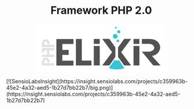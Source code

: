 <h1 align="center">Framework PHP 2.0</h1>

<p align="center"><img alt="Framework Peoleo PHP 2.0" src="./resources/images/ELIXIR_PHP.jpg"/></p>
[![SensioLabsInsight](https://insight.sensiolabs.com/projects/c359963b-45e2-4a32-aed5-1b27d7bb22b7/big.png)](https://insight.sensiolabs.com/projects/c359963b-45e2-4a32-aed5-1b27d7bb22b7)